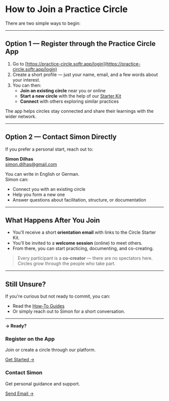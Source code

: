 # How to Join a Practice Circle

There are two simple ways to begin:

---

## Option 1 — Register through the Practice Circle App

1. Go to [https://practice-circle.softr.app/login](https://practice-circle.softr.app/login) 
2. Create a short profile — just your name, email, and a few words about your interest.  
3. You can then:
   - **Join an existing circle** near you or online  
   - **Start a new circle** with the help of our [Starter Kit](../docs/howto/organize/lifecycle/create_a_circle.md)
   - **Connect** with others exploring similar practices

The app helps circles stay connected and share their learnings with the wider network.

---

## Option 2 — Contact Simon Directly

If you prefer a personal start, reach out to:

**Simon Dilhas**  
[simon.dilhas@gmail.com](mailto:simon.dilhas@simon.dilhas@gmail.com)

You can write in English or German.  
Simon can:
- Connect you with an existing circle  
- Help you form a new one  
- Answer questions about facilitation, structure, or documentation  

---

## What Happens After You Join

- You’ll receive a short **orientation email** with links to the Circle Starter Kit.  
- You’ll be invited to a **welcome session** (online) to meet others.  
- From there, you can start practicing, documenting, and co-creating.

> Every participant is a **co-creator** — there are no spectators here.  
> Circles grow through the people who take part.

---

## Still Unsure?

If you're curious but not ready to commit, you can:
- Read the [How-To Guides](howto/index.md)  
- Or simply reach out to Simon for a short conversation.

---

**→ Ready?**

<div class="info-cards-container">

<div class="info-card">
<h3>Register on the App</h3>
<p>Join or create a circle through our platform.</p>
<p><a href="https://practice-circle.softr.app/sign-up" target="_blank">Get Started →</a></p>
</div>

<div class="info-card">
<h3>Contact Simon</h3>
<p>Get personal guidance and support.</p>
<p><a href="mailto:simon.dilhas@gmail.com">Send Email →</a></p>
</div>

</div>

